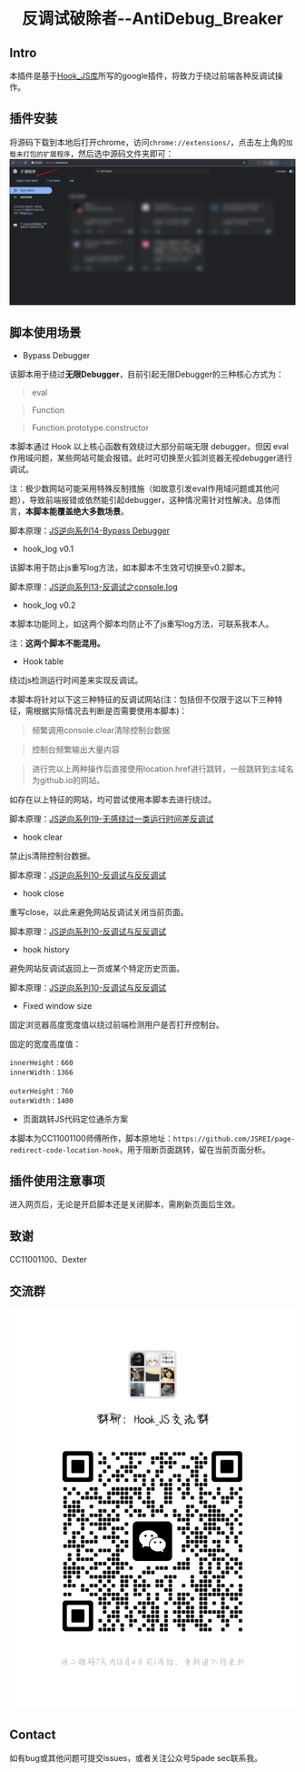 <h1 align="center">反调试破除者--AntiDebug_Breaker</h1>

## Intro

本插件是基于<a href="https://github.com/0xsdeo/Hook_JS">Hook_JS库</a>所写的google插件，将致力于绕过前端各种反调试操作。

## 插件安装

将源码下载到本地后打开chrome，访问`chrome://extensions/`，点击左上角的`加载未打包的扩展程序`，然后选中源码文件夹即可：
![1753669187234](image/README/1753669187234.png)

## 脚本使用场景

- Bypass Debugger

该脚本用于绕过**无限Debugger**，目前引起无限Debugger的三种核心方式为：

> eval

> Function

> Function.prototype.constructor

本脚本通过 Hook 以上核心函数有效绕过大部分前端无限 debugger。但因 eval 作用域问题，某些网站可能会报错。此时可切换至火狐浏览器无视debugger进行调试。

注：极少数网站可能采用特殊反制措施（如故意引发eval作用域问题或其他问题），导致前端报错或依然能引起debugger，这种情况需针对性解决。总体而言，**本脚本能覆盖绝大多数场景**。

脚本原理：<a href="https://mp.weixin.qq.com/s/3xagT-PXCgGrw9YiaCe__g">JS逆向系列14-Bypass Debugger</a>

- hook_log v0.1

该脚本用于防止js重写log方法，如本脚本不生效可切换至v0.2脚本。

脚本原理：<a href="https://mp.weixin.qq.com/s/l6_m3x3TbKDma_eexxx-Zw">JS逆向系列13-反调试之console.log</a>

- hook_log v0.2

本脚本功能同上，如这两个脚本均防止不了js重写log方法，可联系我本人。

注：**这两个脚本不能混用。**

- Hook table

绕过js检测运行时间差来实现反调试。

本脚本将针对以下这三种特征的反调试网站(注：包括但不仅限于这以下三种特征，需根据实际情况去判断是否需要使用本脚本)：

> 频繁调用console.clear清除控制台数据

> 控制台频繁输出大量内容

> 进行完以上两种操作后直接使用location.href进行跳转，一般跳转到主域名为github.io的网站。

如存在以上特征的网站，均可尝试使用本脚本去进行绕过。

脚本原理：<a href="https://mp.weixin.qq.com/s/JZu-fknVdEpaI5anzSlLjg">JS逆向系列19-无感绕过一类运行时间差反调试</a>

- hook clear

禁止js清除控制台数据。

脚本原理：<a href="https://mp.weixin.qq.com/s/r-ZcP2knpmoVEK0y_26xBw">JS逆向系列10-反调试与反反调试</a>

- hook close

重写close，以此来避免网站反调试关闭当前页面。

脚本原理：<a href="https://mp.weixin.qq.com/s/r-ZcP2knpmoVEK0y_26xBw">JS逆向系列10-反调试与反反调试</a>

- hook history

避免网站反调试返回上一页或某个特定历史页面。

脚本原理：<a href="https://mp.weixin.qq.com/s/r-ZcP2knpmoVEK0y_26xBw">JS逆向系列10-反调试与反反调试</a>

- Fixed window size

固定浏览器高度宽度值以绕过前端检测用户是否打开控制台。

固定的宽度高度值：
```text
innerHeight：660
innerWidth：1366

outerHeight：760
outerWidth：1400
```

- 页面跳转JS代码定位通杀方案

本脚本为CC11001100师傅所作，脚本原地址：`https://github.com/JSREI/page-redirect-code-location-hook`，用于阻断页面跳转，留在当前页面分析。

## 插件使用注意事项

进入网页后，无论是开启脚本还是关闭脚本，需刷新页面后生效。

## 致谢

CC11001100、Dexter

## 交流群

![1753690464567](image/README/1753690464567.jpg)

## Contact

如有bug或其他问题可提交issues，或者关注公众号Spade sec联系我。